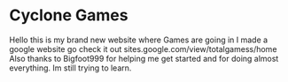 # Cyclone Games
Hello this is my brand new website where Games are going in
I made a google website go check it out sites.google.com/view/totalgamess/home
Also thanks to Bigfoot999 for helping me get started and for doing almost everything.
Im still trying to learn.
